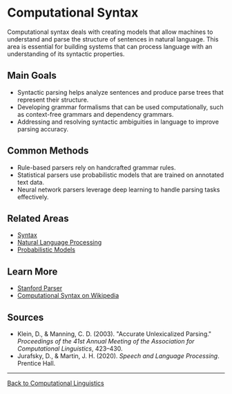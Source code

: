 # Computational Syntax

Computational syntax deals with creating models that allow machines to understand and parse the structure of sentences in natural language. This area is essential for building systems that can process language with an understanding of its syntactic properties.

## Main Goals

- Syntactic parsing helps analyze sentences and produce parse trees that represent their structure.
- Developing grammar formalisms that can be used computationally, such as context-free grammars and dependency grammars.
- Addressing and resolving syntactic ambiguities in language to improve parsing accuracy.

## Common Methods

- Rule-based parsers rely on handcrafted grammar rules.
- Statistical parsers use probabilistic models that are trained on annotated text data.
- Neural network parsers leverage deep learning to handle parsing tasks effectively.

## Related Areas

- [Syntax](../../Language/Inner-Structure/Syntax/README.md)
- [Natural Language Processing](Natural-Language-Processing.md)
- [Probabilistic Models](Probabilistic-Models.md)

## Learn More

- [Stanford Parser](https://nlp.stanford.edu/software/lex-parser.shtml)
- [Computational Syntax on Wikipedia](https://en.wikipedia.org/wiki/Computational_syntax)

## Sources

- Klein, D., & Manning, C. D. (2003). "Accurate Unlexicalized Parsing." *Proceedings of the 41st Annual Meeting of the Association for Computational Linguistics*, 423–430.
- Jurafsky, D., & Martin, J. H. (2020). *Speech and Language Processing*. Prentice Hall.

---

[Back to Computational Linguistics](../README.md)
